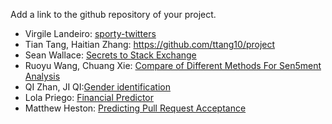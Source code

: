 Add a link to the github repository of your project.


- Virgile Landeiro: [sporty-twitters](https://github.com/virgile11/sporty-twitters)
- Tian Tang, Haitian Zhang: <https://github.com/ttang10/project>
- Sean Wallace: [Secrets to Stack Exchange](https://github.com/SeanWallace/CS595_Project)
- Ruoyu Wang, Chuang Xie: [Compare of Different Methods For Sen5ment Analysis](https://github.com/DanDanBiu/Machine-Learning-and-Social-Media)
- QI Zhan, JI QI:[Gender identification](https://github.com/kiki4vivi/Project)
- Lola Priego: [Financial Predictor](https://github.com/lolapriego/financial_predictor)
- Matthew Heston: [Predicting Pull Request Acceptance](https://github.com/matthewheston/mlsm_project)
